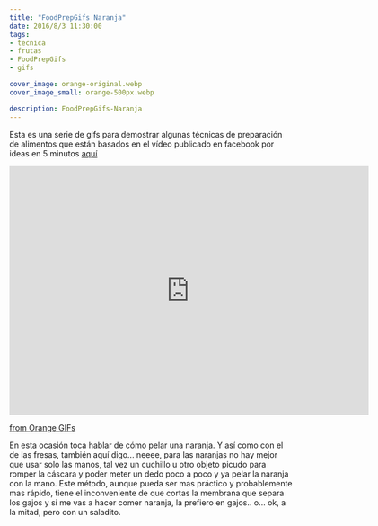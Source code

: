 ```yaml
---
title: "FoodPrepGifs Naranja"
date: 2016/8/3 11:30:00
tags: 
- tecnica
- frutas
- FoodPrepGifs
- gifs

cover_image: orange-original.webp
cover_image_small: orange-500px.webp

description: FoodPrepGifs-Naranja
---
```



  

Esta es una serie de gifs para demostrar algunas técnicas de preparación de alimentos que están basados en el vídeo publicado en facebook por ideas en 5 minutos <a href="https://www.facebook.com/watch/?v=1735461323335472">aquí</a>

<iframe src='https://gfycat.com/ifr/DescriptiveWaryBlackfish' frameborder='0' scrolling='no' allowfullscreen width='640' height='443'></iframe><p><a href="https://gfycat.com/discover/orange-gifs">from Orange GIFs</a></p>

En esta ocasión toca hablar de cómo pelar una naranja. Y así como con el de las fresas, también aquí digo... neeee, para las naranjas no hay mejor que usar solo las manos, tal vez un cuchillo u otro objeto picudo para romper la cáscara y poder meter un dedo poco a poco y ya pelar la naranja con la mano. Este método, aunque pueda ser mas práctico y probablemente mas rápido, tiene el inconveniente de que cortas la membrana que separa los gajos y si me vas a hacer comer naranja, la prefiero en gajos.. o... ok, a la mitad, pero con un saladito.
